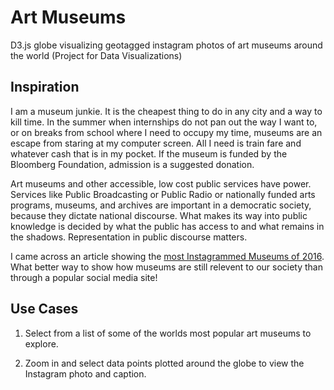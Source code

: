 # Art Museums
D3.js globe visualizing geotagged instagram photos of art museums around the world (Project for Data Visualizations)

## Inspiration
I am a museum junkie. It is the cheapest thing to do in any city and a way to kill time. In the summer when internships do not pan out the way I want to, or on breaks from school where I need to occupy my time, museums are an escape from staring at my computer screen. All I need is train fare and whatever cash that is in my pocket. If the museum is funded by the Bloomberg Foundation, admission is a suggested donation.

Art museums and other accessible, low cost public services have power. Services like Public Broadcasting or Public Radio or nationally funded arts programs, museums, and archives are important in a democratic society, because they dictate national discourse. What makes its way into public knowledge is decided by what the public has access to and what remains in the shadows. Representation in public discourse matters. 

I came across an article showing the [most Instagrammed Museums of 2016](https://news.artnet.com/art-world/most-instagrammed-museums-2016-768923). What better way to show how museums are still relevent to our society than through a popular social media site!

## Use Cases
1. Select from a list of some of the worlds most popular art museums to explore.

2. Zoom in and select data points plotted around the globe to view the Instagram photo and caption.
